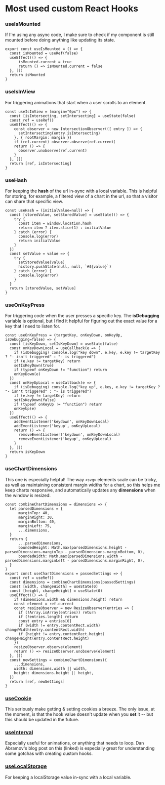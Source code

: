 # Most used custom React Hooks

### useIsMounted
If I'm using any async code, I make sure to check if my component is still mounted before doing anything like updating its state.

```
export const useIsMounted = () => {
  const isMounted = useRef(false)
  useEffect(() => {
      isMounted.current = true
      return () => isMounted.current = false
  }, [])
  return isMounted
}
```

### useIsInView
For triggering animations that start when a user scrolls to an element. 
```
const useIsInView = (margin="0px") => {
  const [isIntersecting, setIntersecting] = useState(false)
  const ref = useRef()
  useEffect(() => {
    const observer = new IntersectionObserver(([ entry ]) => {
      setIntersecting(entry.isIntersecting)
    }, { rootMargin: margin })
    if (ref.current) observer.observe(ref.current)
    return () => {
      observer.unobserve(ref.current)
    }
  }, [])
  return [ref, isIntersecting]
}
```

### useHash
For keeping the **hash** of the url in-sync with a local variable. This is helpful for storing, for example, a filtered view of a chart in the url, so that a visitor can share that specific view.
```
const useHash = (initialValue=null) => {
  const [storedValue, setStoredValue] = useState(() => {
    try {
      const item = window.location.hash
      return item ? item.slice(1) : initialValue
    } catch (error) {
      console.log(error)
      return initialValue
    }
  })
  const setValue = value => {
    try {
      setStoredValue(value)
      history.pushState(null, null, `#${value}`)
    } catch (error) {
      console.log(error)
    }
  }
  return [storedValue, setValue]
}
```

### useOnKeyPress
For triggering code when the user presses a specific key. The **isDebugging** variable is optional, but I find it helpful for figuring out the exact value for a key that I need to listen for.

```
const useOnKeyPress = (targetKey, onKeyDown, onKeyUp, isDebugging=false) => {
  const [isKeyDown, setIsKeyDown] = useState(false)
  const onKeyDownLocal = useCallback(e => {
    if (isDebugging) console.log("key down", e.key, e.key != targetKey ? "- isn't triggered" : "- is triggered")
    if (e.key != targetKey) return
    setIsKeyDown(true)
    if (typeof onKeyDown != "function") return
    onKeyDown(e)
  })
  const onKeyUpLocal = useCallback(e => {
    if (isDebugging) console.log("key up", e.key, e.key != targetKey ? "- isn't triggered" : "- is triggered")
    if (e.key != targetKey) return
    setIsKeyDown(false)
    if (typeof onKeyUp != "function") return
    onKeyUp(e)
  })
  useEffect(() => {
    addEventListener('keydown', onKeyDownLocal)
    addEventListener('keyup', onKeyUpLocal)
    return () => {
      removeEventListener('keydown', onKeyDownLocal)
      removeEventListener('keyup', onKeyUpLocal)
    }
  }, [])
  return isKeyDown
}
```

### useChartDimensions
This one is especially helpful! The way `<svg>` elements scale can be tricky, as well as maintaining consistent margin widths for a chart, so this helps me keep charts responsive, and automatically updates any **dimensions** when the window is resized.

```
const combineChartDimensions = dimensions => {
  let parsedDimensions = {
      marginTop: 40,
      marginRight: 30,
      marginBottom: 40,
      marginLeft: 75,
      ...dimensions,
  }
  return {
      ...parsedDimensions,
      boundedHeight: Math.max(parsedDimensions.height - parsedDimensions.marginTop - parsedDimensions.marginBottom, 0),
      boundedWidth: Math.max(parsedDimensions.width - parsedDimensions.marginLeft - parsedDimensions.marginRight, 0),
  }
}
export const useChartDimensions = passedSettings => {
  const ref = useRef()
  const dimensions = combineChartDimensions(passedSettings)
  const [width, changeWidth] = useState(0)
  const [height, changeHeight] = useState(0)
  useEffect(() => {
    if (dimensions.width && dimensions.height) return
    const element = ref.current
    const resizeObserver = new ResizeObserver(entries => {
      if (!Array.isArray(entries)) return
      if (!entries.length) return
      const entry = entries[0]
      if (width != entry.contentRect.width) changeWidth(entry.contentRect.width)
      if (height != entry.contentRect.height) changeHeight(entry.contentRect.height)
    })
    resizeObserver.observe(element)
    return () => resizeObserver.unobserve(element)
  }, [])
  const newSettings = combineChartDimensions({
    ...dimensions,
    width: dimensions.width || width,
    height: dimensions.height || height,
  })
  return [ref, newSettings]
}
```

### [useCookie](https://github.com/reactivestack/cookies/tree/master/packages/react-cookie/)
This seriously make getting & setting cookies a breeze. The only issue, at the moment, is that the hook value doesn't update when you **set**  it -- but this should be updated in the future.

### [useInterval](https://overreacted.io/making-setinterval-declarative-with-react-hooks/)
Especially useful for animations, or anything that needs to loop. Dan Abramov's blog post on this (linked) is especially great for understanding some gotchas with creating custom hooks.


### [useLocalStorage](https://usehooks.com/useLocalStorage/)
For keeping a localStorage value in-sync with a local variable.